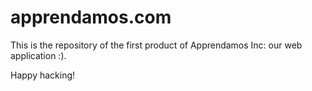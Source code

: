 # apprendamos.com

This is the repository of the first product of Apprendamos Inc: our web application :).

Happy hacking!
